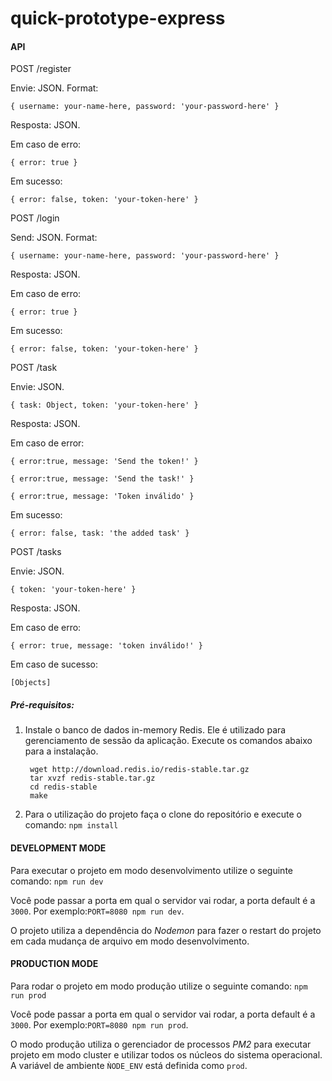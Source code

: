 # quick-prototype-express

#### API
POST /register

Envie: JSON. Format: 

    { username: your-name-here, password: 'your-password-here' }

Resposta: JSON.

Em caso de erro: 

    { error: true }

Em sucesso: 

    { error: false, token: 'your-token-here' }

POST /login

Send: JSON. Format: 

    { username: your-name-here, password: 'your-password-here' }

Resposta: JSON.

Em caso de erro: 

    { error: true }

Em sucesso: 
      
    { error: false, token: 'your-token-here' }

POST /task

Envie: JSON. 
     
    { task: Object, token: 'your-token-here' }

Resposta: JSON.

Em caso de error: 

    { error:true, message: 'Send the token!' }

    { error:true, message: 'Send the task!' }
                  
    { error:true, message: 'Token inválido' }
                  
                  
Em sucesso: 

    { error: false, task: 'the added task' }

POST /tasks

Envie: JSON. 

    { token: 'your-token-here' }

Resposta: JSON.

Em caso de erro: 

    { error: true, message: 'token inválido!' }

Em caso de sucesso: 

    [Objects]


##### Pré-requisitos:

1) Instale o banco de dados in-memory Redis. Ele é utilizado para gerenciamento de sessão da aplicação. Execute os comandos abaixo para a instalação.

        wget http://download.redis.io/redis-stable.tar.gz
        tar xvzf redis-stable.tar.gz
        cd redis-stable
        make

2) Para o utilização do projeto faça o clone do repositório e execute o comando: `npm install`

#### DEVELOPMENT MODE

Para executar o projeto em modo desenvolvimento utilize o seguinte comando: `npm run dev`

Você pode passar a porta em qual o servidor vai rodar, a porta default é a `3000`. Por exemplo:`PORT=8080 npm run dev`.

O projeto utiliza a dependência do  _Nodemon_ para fazer o restart do projeto em cada mudança de arquivo em modo desenvolvimento.

#### PRODUCTION MODE

Para rodar o projeto em modo produção utilize o seguinte comando: `npm run prod`

Você pode passar a porta em qual o servidor vai rodar, a porta default é a `3000`. Por exemplo:`PORT=8080 npm run prod`.

O modo produção utiliza o gerenciador de processos _PM2_ para executar projeto em modo cluster e utilizar todos os núcleos do sistema operacional. A variável de ambiente `ǸODE_ENV` está definida como `prod`.
